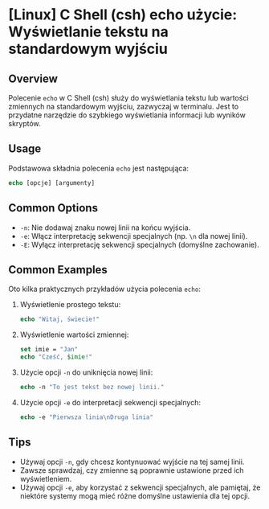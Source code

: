 # [Linux] C Shell (csh) echo użycie: Wyświetlanie tekstu na standardowym wyjściu

## Overview
Polecenie `echo` w C Shell (csh) służy do wyświetlania tekstu lub wartości zmiennych na standardowym wyjściu, zazwyczaj w terminalu. Jest to przydatne narzędzie do szybkiego wyświetlania informacji lub wyników skryptów.

## Usage
Podstawowa składnia polecenia `echo` jest następująca:

```csh
echo [opcje] [argumenty]
```

## Common Options
- `-n`: Nie dodawaj znaku nowej linii na końcu wyjścia.
- `-e`: Włącz interpretację sekwencji specjalnych (np. `\n` dla nowej linii).
- `-E`: Wyłącz interpretację sekwencji specjalnych (domyślne zachowanie).

## Common Examples
Oto kilka praktycznych przykładów użycia polecenia `echo`:

1. Wyświetlenie prostego tekstu:
   ```csh
   echo "Witaj, świecie!"
   ```

2. Wyświetlenie wartości zmiennej:
   ```csh
   set imie = "Jan"
   echo "Cześć, $imie!"
   ```

3. Użycie opcji `-n` do uniknięcia nowej linii:
   ```csh
   echo -n "To jest tekst bez nowej linii."
   ```

4. Użycie opcji `-e` do interpretacji sekwencji specjalnych:
   ```csh
   echo -e "Pierwsza linia\nDruga linia"
   ```

## Tips
- Używaj opcji `-n`, gdy chcesz kontynuować wyjście na tej samej linii.
- Zawsze sprawdzaj, czy zmienne są poprawnie ustawione przed ich wyświetleniem.
- Używaj opcji `-e`, aby korzystać z sekwencji specjalnych, ale pamiętaj, że niektóre systemy mogą mieć różne domyślne ustawienia dla tej opcji.